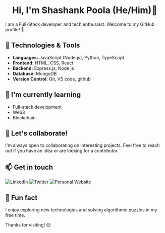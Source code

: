 <div align="center">

#  Hi, I'm Shashank Poola (He/Him)👋
</div>

I am a Full-Stack developer and tech enthusiast. Welcome to my GitHub profile! 🚀

## 🔧 Technologies & Tools

- **Languages:** JavaScript (Node.js), Python, TypeScript
- **Frontend:** HTML, CSS, React
- **Backend:** Express.js, Node.js
- **Database:** MongoDB
- **Version Control:** Git, VS code, github

## 🌱 I'm currently learning

- Full-stack development
- Web3
- Blockchain

## 👯 Let's collaborate!

I'm always open to collaborating on interesting projects. Feel free to reach out if you have an idea or are looking for a contributor.

## 📫 Get in touch

[![LinkedIn](https://img.shields.io/badge/LinkedIn-Connect-blue?style=social&logo=linkedin)](https://www.linkedin.com/in/shashank-poola/)
[![Twitter](https://img.shields.io/badge/Twitter-Follow-blue?style=social&logo=twitter)](https://x.com/Shanktwt)
[![Personal Website](https://img.shields.io/badge/Website-Visit-green?style=social&logo=google-chrome)](https://www.theshashank.xyz)

## 🌟 Fun fact

I enjoy exploring new technologies and solving algorithmic puzzles in my free time.

Thanks for visiting! 😊

</div>


